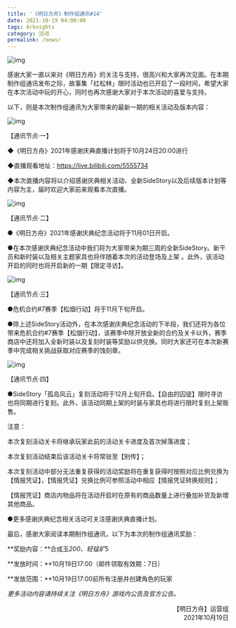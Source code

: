 ```yaml
---
title: '《明日方舟》制作组通讯#14'
date: 2021-10-19 04:00:00
tags: Arknights
category: 活动
permalink: /news/
---
```


![img](https://ak.hycdn.cn/announce/images/20211019/25051e9634d5119596f827d358f87174.jpg)

<!-- more -->

感谢大家一直以来对《明日方舟》的关注与支持，很高兴和大家再次见面。在本期制作组通讯发布之际，故事集「红松林」限时活动也已开启了一段时间，希望大家在本次活动中玩的开心，同时也再次感谢大家对于本次活动的喜爱与支持。



以下，则是本次制作组通讯为大家带来的最新一期的相关活动及版本内容：





![img](https://ak.hycdn.cn/announce/images/20211019/25051e9634d5119596f827d358f87174.jpg)



【通讯节点·一】 

◆《明日方舟》2021年感谢庆典直播计划将于10月24日20:00进行

◆直播观看地址：https://live.bilibili.com/5555734    

◆本次直播内容将以介绍感谢庆典相关活动、全新SideStory以及后续版本计划等内容为主，届时欢迎大家前来观看本次直播。





![img](https://ak.hycdn.cn/announce/images/20211019/6f8af7a224da51dbcbe2b005e4dc7f73.jpg)



【通讯节点·二】 

●《明日方舟》2021年感谢庆典纪念活动将于11月01日开启。

●在本次感谢庆典纪念活动中我们将为大家带来为期三周的全新SideStory。新干员和新时装以及相关主题家具也将伴随着本次的活动登场及上架 。此外，该活动开启的同时也将开启新的一期【限定寻访】。







![img](https://ak.hycdn.cn/announce/images/20211019/369b96118db740716adca091b6695dd8)



【通讯节点·三】 

●危机合约#7赛季【松烟行动】将于11月下旬开启。

●除上述SideStory活动外，在本次感谢庆典纪念活动的下半段，我们还将为各位带来危机合约#7赛季【松烟行动】，该赛季中除开放全新的合约及关卡以外，赛季商店中还将加入全新时装以及复刻时装等奖励以供兑换。同时大家还可在本次新赛季中完成相关挑战获取对应赛季的蚀刻章。







![img](https://ak.hycdn.cn/announce/images/20211019/9270f982d1d67a15623e0fc64fb8b9b0.jpg)



【通讯节点·四】

●SideStory「孤岛风云」复刻活动将于12月上旬开启。【自由的囚徒】限时寻访也将同期进行复刻。此外，该活动同期上架的时装与家具也将进行限时复刻上架贩售。



注意：

本次复刻活动关卡将继承玩家此前的活动关卡进度及首次掉落进度；

本次复刻活动结束后该活动关卡将常驻至【别传】；

本次复刻活动中部分无法重复获得的活动奖励将在重复获得时按照对应比例兑换为【情报凭证】，【情报凭证】兑换比例可参照活动中相应【情报凭证转换规则】；

【情报凭证】商店内物品将在活动开启时在原有的商品数量上进行叠加补货及新增其他商品。



●更多感谢庆典纪念相关活动可关注感谢庆典直播计划。



最后，感谢大家阅读本期制作组通讯，以下为本次的制作组通讯奖励：





**奖励内容：**合成玉*200、轻锰矿*5

**发放时间：**10月19日17:00（邮件领取有效期：7日）

**发放范围：**10月19日17:00前所有注册并创建角色的玩家

*更多活动内容请持续关注《明日方舟》游戏内公告及官方公告。*

<p style="text-align: right">【明日方舟】运营组<br />2021年10月19日</p>

